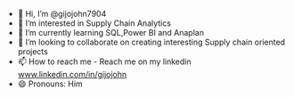 - 👋 Hi, I’m @gijojohn7904
- 👀 I’m interested in Supply Chain Analytics
- 🌱 I’m currently learning SQL,Power BI and Anaplan
- 💞️ I’m looking to collaborate on creating interesting Supply chain oriented projects
- 📫 How to reach me - Reach me on my linkedin www.linkedin.com/in/gijojohn
- 😄 Pronouns: Him
  
<!---
gijojohn7904/gijojohn7904 is a ✨ special ✨ repository because its `README.md` (this file) appears on your GitHub profile.
You can click the Preview link to take a look at your changes.
--->
